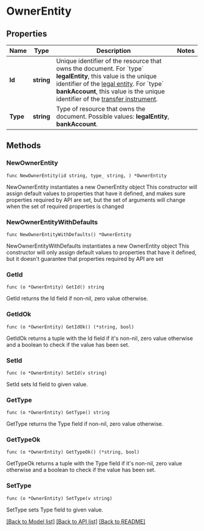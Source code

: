 # OwnerEntity

## Properties

Name | Type | Description | Notes
------------ | ------------- | ------------- | -------------
**Id** | **string** | Unique identifier of the resource that owns the document. For &#x60;type&#x60; **legalEntity**, this value is the unique identifier of the [legal entity](https://docs.adyen.com/api-explorer/legalentity/latest/post/legalEntities#responses-200-id). For &#x60;type&#x60; **bankAccount**, this value is the unique identifier of the [transfer instrument](https://docs.adyen.com/api-explorer/legalentity/latest/post/transferInstruments#responses-200-id). | 
**Type** | **string** | Type of resource that owns the document.  Possible values: **legalEntity**, **bankAccount**. | 

## Methods

### NewOwnerEntity

`func NewOwnerEntity(id string, type_ string, ) *OwnerEntity`

NewOwnerEntity instantiates a new OwnerEntity object
This constructor will assign default values to properties that have it defined,
and makes sure properties required by API are set, but the set of arguments
will change when the set of required properties is changed

### NewOwnerEntityWithDefaults

`func NewOwnerEntityWithDefaults() *OwnerEntity`

NewOwnerEntityWithDefaults instantiates a new OwnerEntity object
This constructor will only assign default values to properties that have it defined,
but it doesn't guarantee that properties required by API are set

### GetId

`func (o *OwnerEntity) GetId() string`

GetId returns the Id field if non-nil, zero value otherwise.

### GetIdOk

`func (o *OwnerEntity) GetIdOk() (*string, bool)`

GetIdOk returns a tuple with the Id field if it's non-nil, zero value otherwise
and a boolean to check if the value has been set.

### SetId

`func (o *OwnerEntity) SetId(v string)`

SetId sets Id field to given value.


### GetType

`func (o *OwnerEntity) GetType() string`

GetType returns the Type field if non-nil, zero value otherwise.

### GetTypeOk

`func (o *OwnerEntity) GetTypeOk() (*string, bool)`

GetTypeOk returns a tuple with the Type field if it's non-nil, zero value otherwise
and a boolean to check if the value has been set.

### SetType

`func (o *OwnerEntity) SetType(v string)`

SetType sets Type field to given value.



[[Back to Model list]](../README.md#documentation-for-models) [[Back to API list]](../README.md#documentation-for-api-endpoints) [[Back to README]](../README.md)


